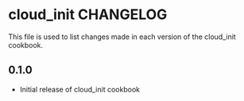 cloud_init CHANGELOG
====================

This file is used to list changes made in each version of the cloud_init cookbook.

0.1.0
-----
- Initial release of cloud_init cookbook
